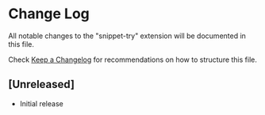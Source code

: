 # Change Log

All notable changes to the "snippet-try" extension will be documented in this file.

Check [Keep a Changelog](http://keepachangelog.com/) for recommendations on how to structure this file.

## [Unreleased]

- Initial release